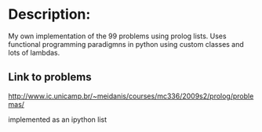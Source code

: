 # Description:
My own implementation of the 99 problems using prolog lists. Uses functional programming paradigmns in python using custom classes and lots of lambdas.

## Link to problems

http://www.ic.unicamp.br/~meidanis/courses/mc336/2009s2/prolog/problemas/

implemented as an ipython list

